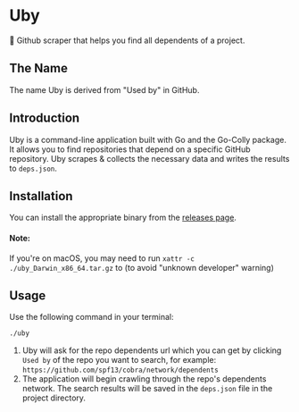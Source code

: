 # Uby

🥦 Github scraper that helps you find all dependents of a project.

## The Name

The name Uby is derived from "Used by" in GitHub.

## Introduction

Uby is a command-line application built with Go and the Go-Colly package. It allows you to find repositories that depend on a specific GitHub repository. Uby scrapes & collects the necessary data and writes the results to `deps.json`.

## Installation

You can install the appropriate binary from the [releases page](https://github.com/somnek/uby/releases/tag/v0.1.0).

#### Note:

If you're on macOS, you may need to run `xattr -c ./uby_Darwin_x86_64.tar.gz` to (to avoid "unknown developer" warning)

## Usage

Use the following command in your terminal:

```sh
./uby
```

1. Uby will ask for the repo dependents url which you can get by clicking `Used by` of the repo you want to search, for example: `https://github.com/spf13/cobra/network/dependents`
2. The application will begin crawling through the repo's dependents network. The search results will be saved in the `deps.json` file in the project directory.
